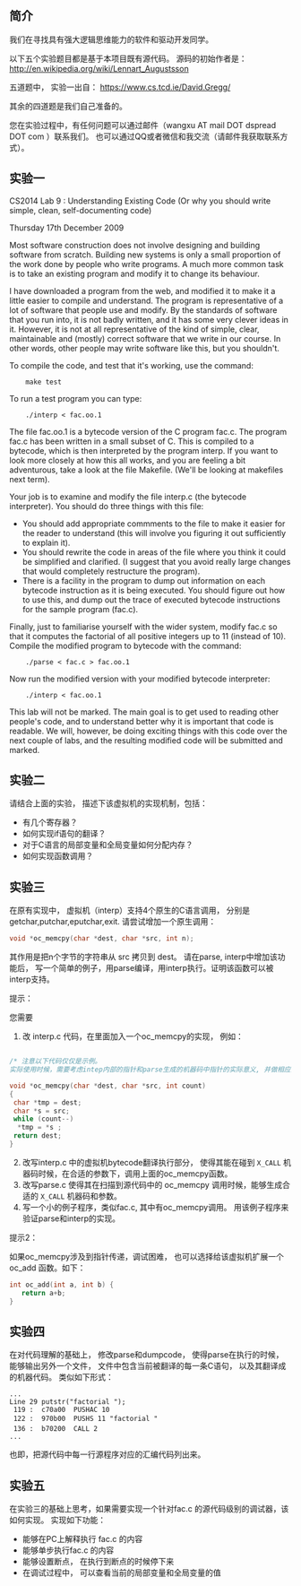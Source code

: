 简介
-----------

我们在寻找具有强大逻辑思维能力的软件和驱动开发同学。

以下五个实验题目都是基于本项目既有源代码。 源码的初始作者是：
http://en.wikipedia.org/wiki/Lennart_Augustsson

五道题中， 实验一出自：
https://www.cs.tcd.ie/David.Gregg/

其余的四道题是我们自己准备的。

您在实验过程中，有任何问题可以通过邮件（wangxu AT mail DOT dspread DOT com ）联系我们。 
也可以通过QQ或者微信和我交流（请邮件我获取联系方式）。 

实验一
-----------

CS2014 Lab 9 : Understanding Existing Code
           (Or why you should write simple, clean, self-documenting code)

Thursday 17th December 2009

Most software construction does not involve designing and building
software from scratch. Building new systems is only a small proportion
of the work done by people who write programs. A much more common task
is to take an existing program and modify it to change its behaviour.

I have downloaded a program from the web, and modified it to make it a
little easier to compile and understand. The program is representative
of a lot of software that people use and modify. By the standards of
software that you run into, it is not badly written, and it has some
very clever ideas in it. However, it is not at all representative of
the kind of simple, clear, maintainable and (mostly) correct software
that we write in our course. In other words, other people may write
software like this, but you shouldn't.

To compile the code, and test that it's working, use the command:
```
	make test
```

To run a test program you can type:
```
	./interp < fac.oo.1
```

The file fac.oo.1 is a bytecode version of the C program fac.c. The
program fac.c has been written in a small subset of C. This is compiled
to a bytecode, which is then interpreted by the program interp. If you
want to look more closely at how this all works, and you are feeling
a bit adventurous, take a look at the file Makefile. (We'll be looking
at makefiles next term).

Your job is to examine and modify the file interp.c (the bytecode
interpreter).  You should do three things with this file: 

* You should add appropriate commments to the file to make it easier for the reader to understand (this will involve you figuring it out sufficiently to explain it). 
*  You should rewrite the code in areas of the file where you think it could be simplified and clarified. (I suggest that you avoid really large changes that would completely restructure the program). 
* There is a facility in the program to dump out information on each bytecode instruction as it is being executed. You should figure out how to use this, and dump out the trace of executed bytecode instructions for the sample program (fac.c).

Finally, just to familiarise yourself with the wider system, modify
fac.c so that it computes the factorial of all positive integers
up to 11 (instead of 10). Compile the modified program to bytecode
with the command:
```
	./parse < fac.c > fac.oo.1
```

Now run the modified version with your modified bytecode interpreter:
```
	./interp < fac.oo.1
```

This lab will not be marked. The main goal is to get used to reading
other people's code, and to understand better why it is important that
code is readable. We will, however, be doing exciting things with this
code over the next couple of labs, and the resulting modified code
will be submitted and marked.


实验二
---------

请结合上面的实验， 描述下该虚拟机的实现机制，包括：
* 有几个寄存器？
* 如何实现if语句的翻译？
* 对于C语言的局部变量和全局变量如何分配内存？
* 如何实现函数调用？


实验三
--------

在原有实现中， 虚拟机（interp）支持4个原生的C语言调用， 分别是getchar,putchar,eputchar,exit. 请尝试增加一个原生调用：

```c
void *oc_memcpy(char *dest, char *src, int n);
```

其作用是把n个字节的字符串从 src 拷贝到 dest。 请在parse, interp中增加该功能后， 写一个简单的例子，用parse编译，用interp执行。证明该函数可以被interp支持。

提示：

您需要

1. 改 interp.c 代码，在里面加入一个oc_memcpy的实现， 例如：
```c

/* 注意以下代码仅仅是示例。 
实际使用时候，需要考虑intep内部的指针和parse生成的机器码中指针的实际意义, 并做相应调整。 */

void *oc_memcpy(char *dest, char *src, int count)
{
 char *tmp = dest;
 char *s = src;
 while (count--)
  *tmp = *s ;
 return dest;
}
```
2. 改写interp.c 中的虚拟机bytecode翻译执行部分， 使得其能在碰到 ```X_CALL``` 机器码时候，在合适的参数下，调用上面的oc_memcpy函数。
3. 改写parse.c 使得其在扫描到源代码中的 oc_memcpy 调用时候，能够生成合适的 ```X_CALL``` 机器码和参数。
4. 写一个小的例子程序，类似fac.c, 其中有oc_memcpy调用。 用该例子程序来验证parse和interp的实现。

提示2：

如果oc_memcpy涉及到指针传递，调试困难， 也可以选择给该虚拟机扩展一个 oc_add 函数。如下：

```c
int oc_add(int a, int b) {
   return a+b;
}
```

实验四
----------

在对代码理解的基础上， 修改parse和dumpcode， 使得parse在执行的时候， 能够输出另外一个文件， 文件中包含当前被翻译的每一条C语句， 以及其翻译成的机器代码。 类似如下形式：

```
...
Line 29 putstr("factorial ");
 119 :  c70a00  PUSHAC 10
 122 :  970b00  PUSHS 11 "factorial "
 136 :  b70200  CALL 2
...
```

也即，把源代码中每一行源程序对应的汇编代码列出来。

实验五
----------

在实验三的基础上思考，如果需要实现一个针对fac.c 的源代码级别的调试器，该如何实现。 
实现如下功能：
* 能够在PC上解释执行 fac.c 的内容
* 能够单步执行fac.c 的内容
* 能够设置断点， 在执行到断点的时候停下来
* 在调试过程中， 可以查看当前的局部变量和全局变量的值
